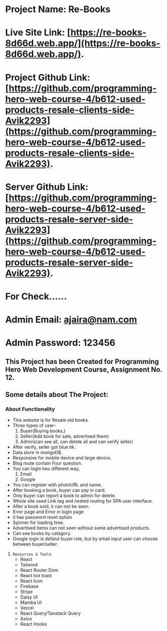 # Project Name: Re-Books

# Live Site Link: [https://re-books-8d66d.web.app/](https://re-books-8d66d.web.app/).

# Project Github Link: [https://github.com/programming-hero-web-course-4/b612-used-products-resale-clients-side-Avik2293](https://github.com/programming-hero-web-course-4/b612-used-products-resale-clients-side-Avik2293).

# Server Github Link: [https://github.com/programming-hero-web-course-4/b612-used-products-resale-server-side-Avik2293](https://github.com/programming-hero-web-course-4/b612-used-products-resale-server-side-Avik2293).


# For Check......
# Admin Email: ajaira@nam.com
# Admin Password: 123456


## This Project has been Created for Programming Hero Web Development Course, Assignment No. 12.


## Some details about The Project:

### About Functionality
* This website is for Resale old books.
* Three types of user-
    1. Buyer(Buying books,)
    2. Seller(Add book for sale, advertised them)
    3. Admin(can see all, can delete all and can verify seller)
* After verify, seller got blue tik.
* Data store in mongoDB.
* Responsive for mobile device and large device.
* Blog route contain Four question.
* You can login two different way,
    1. Email
    2. Google
* You can register with photoURL and name.
* After booking a book, buyer can pay in card.
* Only buyer can report a book to admin for delete.
* Whole site used Link tag and nested routing for SPA user interface. 
* After a book sold, it can not be seen.
* Error page and Error in login page 
* it has password reset option
* Spinner for loading time.
* Advertised items can not seen without some advertised products.
* Can see books by catagory.
* Google login is defalut buyer role, but by email input user can choose between buyer/seller.


1. `Resources & Tools`
    * React
    * Tailwind
    * React Router Dom
    * React hot toast
    * React Icon
    * Firebase
    * Stripe
    * Daisy UI
    * Mamba UI
    * Vercel
    * React Query/Tanstack Query
    * Axios
    * React Hooks

